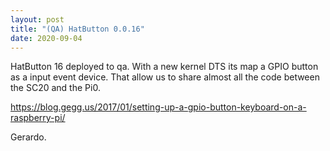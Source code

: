 ```yaml
---
layout: post
title: "(QA) HatButton 0.0.16"
date: 2020-09-04
---
```


HatButton 16 deployed to qa.
With a new kernel DTS its map a GPIO button as a input event device. That
allow us to share almost all the code between the SC20 and the Pi0.

https://blog.gegg.us/2017/01/setting-up-a-gpio-button-keyboard-on-a-raspberry-pi/


Gerardo.

